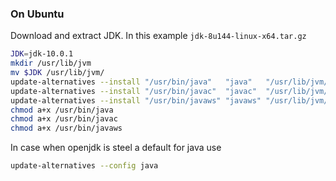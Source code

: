 ### On Ubuntu
Download and extract JDK. In this example ```jdk-8u144-linux-x64.tar.gz```
```sh
JDK=jdk-10.0.1
mkdir /usr/lib/jvm
mv $JDK /usr/lib/jvm/
update-alternatives --install "/usr/bin/java"   "java"   "/usr/lib/jvm/$JDK/bin/java"   1
update-alternatives --install "/usr/bin/javac"  "javac"  "/usr/lib/jvm/$JDK/bin/javac"  1
update-alternatives --install "/usr/bin/javaws" "javaws" "/usr/lib/jvm/$JDK/bin/javaws" 1
chmod a+x /usr/bin/java
chmod a+x /usr/bin/javac
chmod a+x /usr/bin/javaws
```
In case when openjdk is steel a default for java use
```sh
update-alternatives --config java
```
